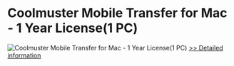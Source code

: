 # Coolmuster Mobile Transfer for Mac - 1 Year License(1 PC)
![Coolmuster Mobile Transfer for Mac - 1 Year License(1 PC)](https://mycommerce.akamaized.net/api/pimages/P300924884/BIG/300924884.PNG)
[>> Detailed information](https://secure.shareit.com/shareit/product.html?productid=300924884&affiliateid=200057808)